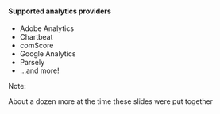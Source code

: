 #### Supported analytics providers

* Adobe Analytics
* Chartbeat
* comScore
* Google Analytics
* Parsely
* &hellip;and more!

Note:

About a dozen more at the time these slides were put together